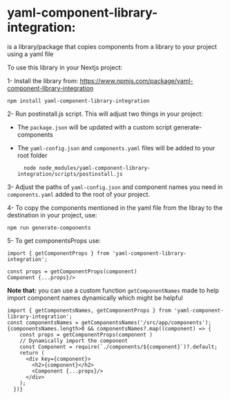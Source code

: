 # yaml-component-library-integration:
is a library/package that copies components from a library to your project using a yaml file

To use this library in your Nextjs project:

1- Install the library from: https://www.npmjs.com/package/yaml-component-library-integration

    npm install yaml-component-library-integration

2- Run postinstall.js script. This will adjust two things in your project:
- The `package.json` will be updated with a custom script generate-components
- The `yaml-config.json` and `components.yaml` files will be added to your root folder

        node node_modules/yaml-component-library-integration/scripts/postinstall.js

3- Adjust the paths of `yaml-config.json` and component names you need in `components.yaml` added to the root of your project.

4- To copy the components mentioned in the yaml file from the libray to the destination in your project, use:

    npm run generate-components

5- To get componentsProps use:

    import { getComponentProps } from 'yaml-component-library-integration';

    const props = getComponentProps(component)
    Component {...props}/>

**Note that:** you can use a custom function `getComponentNames` made to help import component names dynamically which might be helpful

    import { getComponentsNames, getComponentProps } from 'yaml-component-library-integration';
    const componentsNames = getComponentsNames('/src/app/components');
    {componentsNames.length>0 && componentsNames?.map((component) => {
        const props = getComponentProps(component )
        // Dynamically import the component
        const Component = require(`./components/${component}`)?.default;
        return (
          <div key={component}>
            <h2>{component}</h2>
            <Component {...props}/>
          </div>
        );
      })}